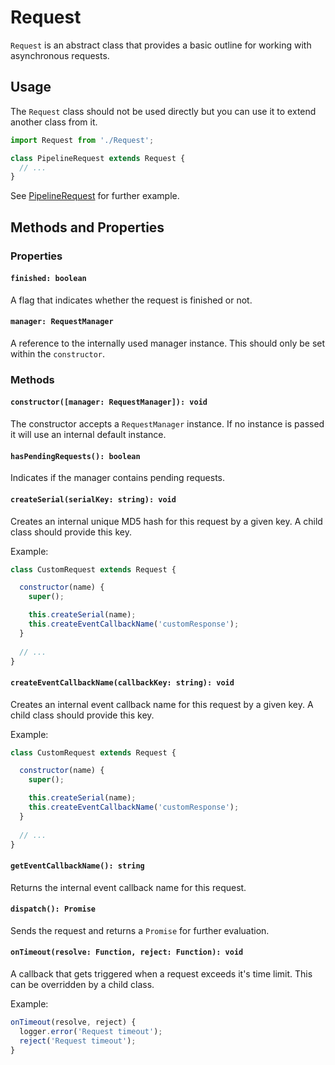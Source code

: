# Request

`Request` is an abstract class that provides a basic outline for working with asynchronous requests.

## Usage

The `Request` class should not be used directly but you can use it to extend another class from it.

```js
import Request from './Request';

class PipelineRequest extends Request {
  // ...
}
```

See [PipelineRequest](../PipelineRequest) for further example.

## Methods and Properties

### Properties

#### `finished: boolean`

A flag that indicates whether the request is finished or not.

#### `manager: RequestManager`

A reference to the internally used manager instance.
This should only be set within the `constructor`.

### Methods

#### `constructor([manager: RequestManager]): void`

The constructor accepts a `RequestManager` instance.
If no instance is passed it will use an internal default instance.

#### `hasPendingRequests(): boolean`

Indicates if the manager contains pending requests.

#### `createSerial(serialKey: string): void`

Creates an internal unique MD5 hash for this request by a given key.
A child class should provide this key.

Example:
```js
class CustomRequest extends Request {

  constructor(name) {
    super();

    this.createSerial(name);
    this.createEventCallbackName('customResponse');
  }
  
  // ...
}
```


#### `createEventCallbackName(callbackKey: string): void`

Creates an internal event callback name for this request by a given key.
A child class should provide this key.

Example:
```js
class CustomRequest extends Request {

  constructor(name) {
    super();

    this.createSerial(name);
    this.createEventCallbackName('customResponse');
  }
  
  // ...
}
```

#### `getEventCallbackName(): string`

Returns the internal event callback name for this request.

#### `dispatch(): Promise`

Sends the request and returns a `Promise` for further evaluation.

#### `onTimeout(resolve: Function, reject: Function): void`

A callback that gets triggered when a request exceeds it's time limit.
This can be overridden by a child class.

Example:
```js
onTimeout(resolve, reject) {
  logger.error('Request timeout');
  reject('Request timeout');
}
```
